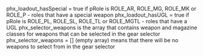 phx_loadout_hasSpecial = true if pRole is ROLE_AR, ROLE_MG, ROLE_MK or ROLE_P - roles that have a special weapon
phx_loadout_hasUGL = true if pRole is ROLE_PL, ROLE_SL, ROLE_TL or ROLE_MGTL - roles that have a UGL
phx_selector_weapons is the array that contains weapon and magazine classes for weapons that can be selected in the gear selector
phx_selector_weapons = [] (empty array) means that there will be no weapons to select from in the gear selector
